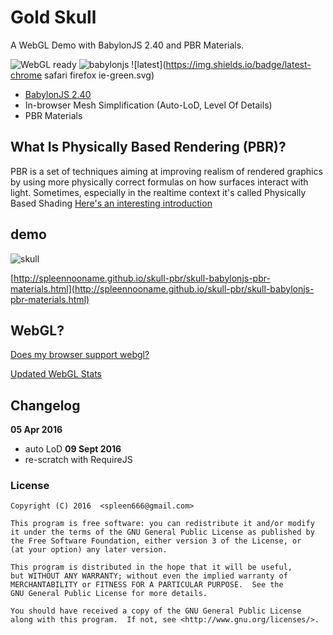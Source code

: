# Gold Skull

A WebGL Demo with BabylonJS 2.40 and PBR Materials.

![WebGL ready](https://img.shields.io/badge/webgl-ready-green.svg) ![babylonjs](https://img.shields.io/badge/babylonjs-v2.40-green.svg) ![latest](https://img.shields.io/badge/latest-chrome safari firefox ie-green.svg)

* [BabylonJS 2.40](https://github.com/BabylonJS/Babylon.js/releases/tag/v2.4.0)
* In-browser Mesh Simplification (Auto-LoD, Level Of Details)
* PBR Materials

## What Is Physically Based Rendering (PBR)?

PBR is a set of techniques aiming at improving realism of rendered graphics by using more physically correct formulas on how surfaces interact with light. Sometimes, especially in the realtime context it's called Physically Based Shading
[Here's an interesting introduction](https://www.allegorithmic.com/pbr-guide)

## demo

![skull](https://dl.dropboxusercontent.com/u/1358781/lab/webgl/skull/skull-github.jpg)

[http://spleennooname.github.io/skull-pbr/skull-babylonjs-pbr-materials.html](http://spleennooname.github.io/skull-pbr/skull-babylonjs-pbr-materials.html)

## WebGL?

[Does my browser support webgl?](http://www.doesmybrowsersupportwebgl.com/)

[Updated WebGL Stats](http://www.webglstats.com/)

## Changelog

**05 Apr 2016**  
- auto LoD
**09 Sept 2016**  
- re-scratch with RequireJS

### License

```
Copyright (C) 2016  <spleen666@gmail.com>

This program is free software: you can redistribute it and/or modify
it under the terms of the GNU General Public License as published by
the Free Software Foundation, either version 3 of the License, or
(at your option) any later version.

This program is distributed in the hope that it will be useful,
but WITHOUT ANY WARRANTY; without even the implied warranty of
MERCHANTABILITY or FITNESS FOR A PARTICULAR PURPOSE.  See the
GNU General Public License for more details.

You should have received a copy of the GNU General Public License
along with this program.  If not, see <http://www.gnu.org/licenses/>.
```

